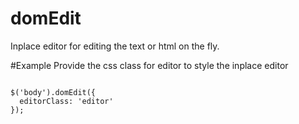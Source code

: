 # domEdit

Inplace editor for editing the text or html on the fly.

#Example
Provide the css class for editor to style the inplace editor

<code>
$('body').domEdit({
  editorClass: 'editor'
});
</code>
